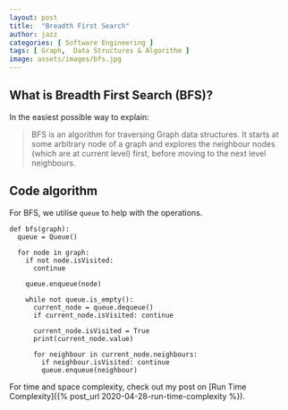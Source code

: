 ```yaml
---
layout: post
title:  "Breadth First Search"
author: jazz
categories: [ Software Engineering ]
tags: [ Graph,  Data Structures & Algorithm ]
image: assets/images/bfs.jpg
---
```


## What is Breadth First Search (BFS)?

In the easiest possible way to explain:

<canvas id="bfs" class="code-aid"></canvas>

> BFS is an algorithm for traversing Graph data structures. It starts at some arbitrary node of a graph and explores the neighbour nodes (which are at current level) first, before moving to the next level neighbours.

## Code algorithm

For BFS, we utilise `queue` to help with the operations.

```py3
def bfs(graph):
  queue = Queue()

  for node in graph:
    if not node.isVisited:
      continue

    queue.enqueue(node)

    while not queue.is_empty():
      current_node = queue.dequeue()
      if current_node.isVisited: continue

      current_node.isVisited = True
      print(current_node.value)

      for neighbour in current_node.neighbours:
        if neighbour.isVisited: continue
        queue.enqueue(neighbour)
```

For time and space complexity, check out my post on [Run Time Complexity]({% post_url 2020-04-28-run-time-complexity %}).
